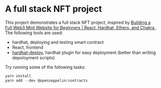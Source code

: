 # A full stack NFT project

This project demonstrates a full stack NFT project, inspired by [Building a Full Web3 Mint Website for Beginners | React, Hardhat, Ethers, and Chakra
](https://www.youtube.com/watch?v=ynFNLBP2TPs). The following tools are used:

- hardhat, deploying and testing smart contract
- React, frontend
- [hardhat-deploy](https://github.com/wighawag/hardhat-deploy), hardhat plugin for easy deployment (better than writing depoloyment scripts)

Try running some of the following tasks:

```javascript
yarn install
yarn add --dev @openzeppelin/contracts
```
